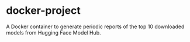 # docker-project
A Docker container to generate periodic reports of the top 10 downloaded models from Hugging Face Model Hub.
